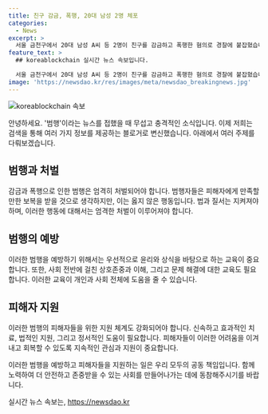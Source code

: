 ```yaml
---
title: 친구 감금, 폭행, 20대 남성 2명 체포
categories:
  - News
excerpt: >
  서울 금천구에서 20대 남성 A씨 등 2명이 친구를 감금하고 폭행한 혐의로 경찰에 붙잡혔습니다. A씨 등은 피해 남성을 자택으로 데려가 폭행한 후 4시간 넘게 감금한 것으로 전해졌으며, 주변 주민의 신고로 경찰에게 발견되었습니다. 이들은 A씨가 좋아하는 여성을 피해 남성이 만났다는 이유로 범행한 것으로 조사 중이며, 구속영장 신청 여부를 검토 중에 있습니다. (사진=미포함)
feature_text: >
  ## koreablockchain 실시간 뉴스 속보입니다.

  서울 금천구에서 20대 남성 A씨 등 2명이 친구를 감금하고 폭행한 혐의로 경찰에 붙잡혔습니다. A씨 등은 피해 남성을 자택으로 데려가 폭행한 후 4시간 넘게 감금한 것으로 전해졌으며, 주변 주민의 신고로 경찰에게 발견되었습니다. 이들은 A씨가 좋아하는 여성을 피해 남성이 만났다는 이유로 범행한 것으로 조사 중이며, 구속영장 신청 여부를 검토 중에 있습니다. (사진=미포함)
image: 'https://newsdao.kr/res/images/meta/newsdao_breakingnews.jpg'
---
```


<p><img src="https://newsdao.kr/res/images/meta/newsdao_breakingnews.jpg" alt="koreablockchain 속보" /></p>

<p>안녕하세요. '범행'이라는 뉴스를 접했을 때 무섭고 충격적인 소식입니다. 이제 저희는 검색을 통해 여러 가지 정보를 제공하는 블로거로 변신했습니다. 아래에서 여러 주제를 다뤄보겠습니다.</p>

<h2 data-ke-size="size26">범행과 처벌</h2>

<p>감금과 폭행으로 인한 범행은 엄격히 처벌되어야 합니다. 범행자들은 피해자에게 만족할 만한 보복을 받을 것으로 생각하지만, 이는 옳지 않은 행동입니다. 법과 질서는 지켜져야 하며, 이러한 행동에 대해서는 엄격한 처벌이 이루어져야 합니다.</p>

<h2 data-ke-size="size26">범행의 예방</h2>

<p>이러한 범행을 예방하기 위해서는 우선적으로 윤리와 상식을 바탕으로 하는 교육이 중요합니다. 또한, 사회 전반에 걸친 상호존중과 이해, 그리고 문제 해결에 대한 교육도 필요합니다. 이러한 교육이 개인과 사회 전체에 도움을 줄 수 있습니다.</p>

<h2 data-ke-size="size26">피해자 지원</h2>

<p>이러한 범행의 피해자들을 위한 지원 체계도 강화되어야 합니다. 신속하고 효과적인 치료, 법적인 지원, 그리고 정서적인 도움이 필요합니다. 피해자들이 이러한 어려움을 이겨내고 회복할 수 있도록 지속적인 관심과 지원이 중요합니다.</p>

<p>이러한 범행을 예방하고 피해자들을 지원하는 일은 우리 모두의 공동 책임입니다. 함께 노력하여 더 안전하고 존중받을 수 있는 사회를 만들어나가는 데에 동참해주시기를 바랍니다.</p>
실시간 뉴스 속보는, <a href="https://newsdao.kr" rel="dofollow">https://newsdao.kr</a>


